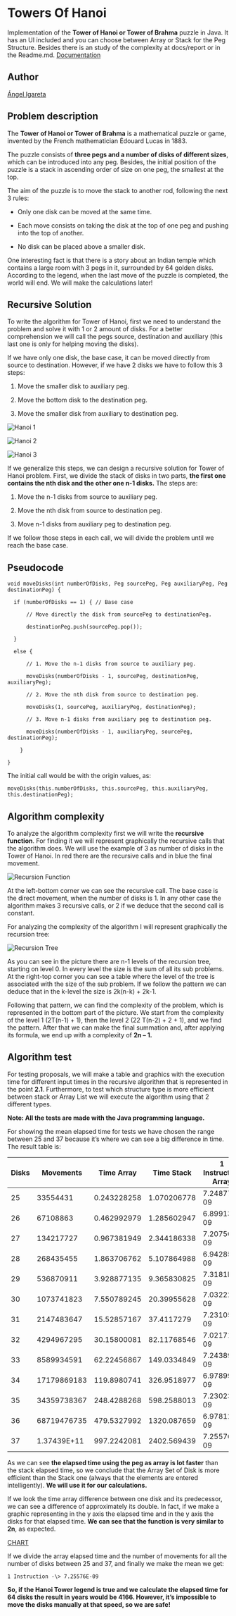 # Towers Of Hanoi
Implementation of the **Tower of Hanoi or Tower of Brahma** puzzle in Java.
It has an UI included and you can choose between Array or Stack for the Peg Structure. Besides
there is an study of the complexity at docs/report or in the Readme.md.
[Documentation](https://ull-esit-inf-daa-1718.github.io/ull-esit-inf-daa-1718-pract2-angeligareta/)

## Author
[Ángel Igareta](https://github.com/angeligareta)

## Problem description

The **Tower of Hanoi or Tower of Brahma** is a mathematical puzzle or game,
invented by the French mathematician Édouard Lucas in 1883.

The puzzle consists of **three pegs and a number of disks of different sizes**,
which can be introduced into any peg. Besides, the initial position of the
puzzle is a stack in ascending order of size on one peg, the smallest at the
top.

The aim of the puzzle is to move the stack to another rod, following the next 3
rules:

-   Only one disk can be moved at the same time.

-   Each move consists on taking the disk at the top of one peg and pushing into
    the top of another.

-   No disk can be placed above a smaller disk.

One interesting fact is that there is a story about an Indian temple which
contains a large room with 3 pegs in it, surrounded by 64 golden disks.
According to the legend, when the last move of the puzzle is completed, the
world will end. We will make the calculations later!

## Recursive Solution

To write the algorithm for Tower of Hanoi, first we need to understand the
problem and solve it with 1 or 2 amount of disks. For a better comprehension we
will call the pegs source, destination and auxiliary (this last one is only for
helping moving the disks).

If we have only one disk, the base case, it can be moved directly from source to
destination. However, if we have 2 disks we have to follow this 3 steps:

1.  Move the smaller disk to auxiliary peg.

2.  Move the bottom disk to the destination peg.

3.  Move the smaller disk from auxiliary to destination peg.

![Hanoi 1](docs/img/hanoi-1.jpg)

![Hanoi 2](docs/img/hanoi-2.jpg)

![Hanoi 3](docs/img/hanoi-3.jpg)

If we generalize this steps, we can design a recursive solution for Tower of
Hanoi problem. First, we divide the stack of disks in two parts, **the first one
contains the nth disk and the other one n-1 disks.** The steps are:

1.  Move the n-1 disks from source to auxiliary peg.

2.  Move the nth disk from source to destination peg.

3.  Move n-1 disks from auxiliary peg to destination peg.

If we follow those steps in each call, we will divide the problem until we reach
the base case.

## Pseudocode
```
void moveDisks(int numberOfDisks, Peg sourcePeg, Peg auxiliaryPeg, Peg destinationPeg) {

  if (numberOfDisks == 1) { // Base case

      // Move directly the disk from sourcePeg to destinationPeg.

      destinationPeg.push(sourcePeg.pop());

  }

  else {

      // 1. Move the n-1 disks from source to auxiliary peg.

      moveDisks(numberOfDisks - 1, sourcePeg, destinationPeg, auxiliaryPeg);

      // 2. Move the nth disk from source to destination peg.

      moveDisks(1, sourcePeg, auxiliaryPeg, destinationPeg);

      // 3. Move n-1 disks from auxiliary peg to destination peg.

      moveDisks(numberOfDisks - 1, auxiliaryPeg, sourcePeg, destinationPeg);

    }

}
```
The initial call would be with the origin values, as:
```
moveDisks(this.numberOfDisks, this.sourcePeg, this.auxiliaryPeg, this.destinationPeg);
```

## Algorithm complexity

To analyze the algorithm complexity first we will write the **recursive
function**. For finding it we will represent graphically the recursive calls
that the algorithm does. We will use the example of 3 as number of disks in the
Tower of Hanoi. In red there are the recursive calls and in blue the final
movement.

![Recursion Function](docs/img/recursion-function.jpg)

At the left-bottom corner we can see the recursive call. The base case is the
direct movement, when the number of disks is 1. In any other case the algorithm
makes 3 recursive calls, or 2 if we deduce that the second call is constant.

For analyzing the complexity of the algorithm I will represent graphically the
recursion tree:

![Recursion Tree](docs/img/recursion-tree.jpg)

As you can see in the picture there are n-1 levels of the recursion tree,
starting on level 0. In every level the size is the sum of all its sub problems.
At the right-top corner you can see a table where the level of the tree is
associated with the size of the sub problem. If we follow the pattern we can
deduce that in the k-level the size is 2k(n-k) + 2k-1.

Following that pattern, we can find the complexity of the problem, which is
represented in the bottom part of the picture. We start from the complexity of
the level 1 (2T(n-1) + 1), then the level 2 (22 T(n-2) + 2 + 1), and we find the
pattern. After that we can make the final summation and, after applying its
formula, we end up with a complexity of **2n – 1.**

## Algorithm test
For testing proposals, we will make a table and graphics with the execution time
for different input times in the recursive algorithm that is represented in the
point **2.1**. Furthermore, to test which structure type is more efficient
between stack or Array List we will execute the algorithm using that 2 different
types.

**Note: All the tests are made with the Java programming language.**

For showing the mean elapsed time for tests we have chosen the range between 25
and 37 because it’s where we can see a big difference in time. The result table
is:

| Disks | Movements   | Time Array  | Time Stack  | 1 Instruction Array | Approximated Time |
|-------|-------------|-------------|-------------|---------------------|-------------------|
| 25    | 33554431    | 0.243228258 | 1.070206778 | 7.24877E-09         | 0.238980811       |
| 26    | 67108863    | 0.462992979 | 1.285602947 | 6.89913E-09         | 0.477961629       |
| 27    | 134217727   | 0.967381949 | 2.344186338 | 7.20756E-09         | 0.955923264       |
| 28    | 268435455   | 1.863706762 | 5.107864988 | 6.94285E-09         | 1.911846536       |
| 29    | 536870911   | 3.928877135 | 9.365830825 | 7.3181E-09          | 3.823693079       |
| 30    | 1073741823  | 7.550789245 | 20.39955628 | 7.03222E-09         | 7.647386165       |
| 31    | 2147483647  | 15.52857167 | 37.4117279  | 7.23105E-09         | 15.29477234       |
| 32    | 4294967295  | 30.15800081 | 82.11768546 | 7.02171E-09         | 30.58954468       |
| 33    | 8589934591  | 62.22456867 | 149.0334849 | 7.24389E-09         | 61.17908937       |
| 34    | 17179869183 | 119.8980741 | 326.9518977 | 6.97899E-09         | 122.3581787       |
| 35    | 34359738367 | 248.4288268 | 598.2588013 | 7.23023E-09         | 244.7163575       |
| 36    | 68719476735 | 479.5327992 | 1320.087659 | 6.97812E-09         | 489.432715        |
| 37    | 1.37439E+11 | 997.2242081 | 2402.569439 | 7.25576E-09         | 978.86543         |

As we can see **the elapsed time using the peg as array is lot faster** than the
stack elapsed time, so we conclude that the Array Set of Disk is more efficient
than the Stack one (always that the elements are entered intelligently). **We
will use it for our calculations.**

If we look the time array difference between one disk and its predecessor, we
can see a difference of approximately its double. In fact, if we make a graphic
representing in the y axis the elapsed time and in the y axis the disks for that
elapsed time. **We can see that the function is very similar to 2n**, as
expected.

[CHART](docs/img/chart.jpg)

If we divide the array elapsed time and the number of movements for all the
number of disks between 25 and 37, and finally we make the mean we get:
```
1 Instruction -\> 7.25576E-09
```
**So, if the Hanoi Tower legend is true and we calculate the elapsed time for 64
disks the result in years would be 4166. However, it’s impossible to move the disks
manually at that speed, so we are safe!**
